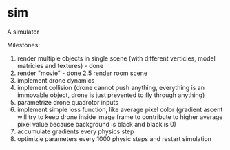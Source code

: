 # sim
A simulator

Milestones:
1. render multiple objects in single scene (with different verticies, model matricies and textures) - done
2. render "movie" - done
2.5 render room scene
3. implement drone dynamics
4. implement collision (drone cannot push anything, everything is an immovable object, drone is just prevented to fly through anything)
5. parametrize drone quadrotor inputs
6. implement simple loss function, like average pixel color (gradient ascent will try to keep drone inside image frame to contribute to higher average pixel value because background is black and black is 0)
7. accumulate gradients every physics step
8. optimizie parameters every 1000 physic steps and restart simulation